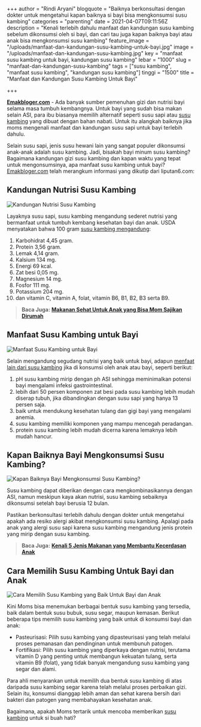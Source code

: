 +++
author = "Rindi Aryani"
blogquote = "Baiknya berkonsultasi dengan dokter untuk mengetahui kapan baiknya si bayi bisa mengkonsumsi susu kambing"
categories = "parenting"
date = 2021-04-07T09:11:56Z
description = "Kenali terlebih dahulu manfaat dan kandungan susu kambing sebelum dikonsumsi oleh si bayi, dan cari tau juga kapan baiknya bayi atau anak bisa mengkonsumsi susu kambing"
feature_image = "/uploads/manfaat-dan-kandungan-susu-kambing-untuk-bayi.jpg"
image = "/uploads/manfaat-dan-kandungan-susu-kambing.jpg"
key = "manfaat susu kambing untuk bayi, kandungan susu kambing"
lebar = "1000"
slug = "manfaat-dan-kandungan-susu-kambing"
tags = ["susu kambing", "manfaat susu kambing", "kandungan susu kambing"]
tinggi = "1500"
title = "Manfaat dan Kandungan Susu Kambing Untuk Bayi"

+++

[**Emakbloger.com**](/) - Ada banyak sumber pemenuhan gizi dan nutrisi bayi selama masa tumbuh kembangnya. Untuk bayi yang sudah bisa makan selain ASI, para ibu biasanya memilih alternatif seperti susu sapi atau [susu kambing](/tags/susu-kambing) yang dibuat dengan bahan nabati. Untuk itu alangkah baiknya jika moms mengenali manfaat dan kandungan susu sapi untuk bayi terlebih dahulu.

Selain susu sapi, jenis susu hewani lain yang sangat populer dikonsumsi anak-anak adalah susu kambing. Jadi, bisakah bayi minum susu kambing? Bagaimana kandungan gizi susu kambing dan kapan waktu yang tepat untuk mengonsumsinya, apa manfaat susu kambing untuk bayi? [Emakbloger.com](/) telah merangkum informasi yang dikutip dari liputan6.com:

## Kandungan Nutrisi Susu Kambing

![Kandungan Nutrisi Susu Kambing](/uploads/kandungan-nutrisi-susu-kambing.jpg "Kandungan Nutrisi Susu Kambing")

Layaknya susu sapi, susu kambing mengandung sederet nutrisi yang bermanfaat untuk tumbuh kembang kesehatan bayi dan anak. USDA menyatakan bahwa 100 gram [susu kambing mengandung](/tags/kandungan-susu-kambing):

1.  Karbohidrat 4,45 gram.
2.  Protein 3,56 gram.
3.  Lemak 4,14 gram.
4.  Kalsium 134 mg.
5.  Energi 69 kcal.
6.  Zat besi 0,05 mg.
7.  Magnesium 14 mg.
8.  Fosfor 111 mg.
9.  Potassium 204 mg.
10. dan vitamin C, vitamin A, folat, vitamin B6, B1, B2, B3 serta B9.

> **Baca Juga:** [**Makanan Sehat Untuk Anak yang Bisa Mom Sajikan Dirumah**](https://www.emakbloger.com/makanan-sehat-untuk-anak/)

## Manfaat Susu Kambing untuk Bayi

![Manfaat Susu Kambing untuk Bayi](/uploads/manfaat-susu-kambing-untuk-bayi.jpg "Manfaat Susu Kambing untuk Bayi")

Selain mengandung segudang nutrisi yang baik untuk bayi, adapun [menfaat lain dari susu kambing](/tags/manfaat-susu-kambing) jika di konsumsi oleh anak atau bayi, seperti berikut:

1. pH susu kambing mirip dengan ph ASI sehingga meminimalkan potensi bayi mengalami infeksi gastrointestinal.
2. lebih dari 50 persen komponen zat besi pada susu kambing lebih mudah diserap tubuh, jika dibandingkan dengan susu sapi yang hanya 13 persen saja.
3. baik untuk mendukung kesehatan tulang dan gigi bayi yang mengalami anemia.
4. susu kambing memiliki komponen yang mampu mencegah peradangan.
5. protein susu kambing lebih mudah dicerna karena lemaknya lebih mudah hancur.

## Kapan Baiknya Bayi Mengkonsumsi Susu Kambing?

![Kapan Baiknya Bayi Mengkonsumsi Susu Kambing?](/uploads/kapan-baiknya-bayi-mengkonsumsi-susu-kambing_.jpg "Kapan Baiknya Bayi Mengkonsumsi Susu Kambing?")

Susu kambing dapat diberikan dengan cara mengkombinasikannya dengan ASI, namun meskipun kaya akan nutrisi, susu kambing sebaiknya dikonsumsi setelah bayi berusia 12 bulan.

Pastikan berkonsultasi terlebih dahulu dengan dokter untuk mengetahui apakah ada resiko alergi akibat mengkonsumsi susu kambing. Apalagi pada anak yang alergi susu sapi karena susu kambing mengandung jenis protein yang mirip dengan susu kambing.

> **Baca Juga:** [**Kenali 5 Jenis Makanan yang Membantu Kecerdasan Anak**](https://www.emakbloger.com/makanan-yang-membantu-anak-cerdas/)

## Cara Memilih Susu Kambing Untuk Bayi dan Anak

![Cara Memilih Susu Kambing yang Baik Untuk Bayi dan Anak](/uploads/cara-memilih-susu-kambing-yang-baik-untuk-bayi-dan-anak.jpg "Cara Memilih Susu Kambing yang Baik Untuk Bayi dan Anak")

Kini Moms bisa menemukan berbagai bentuk susu kambing yang tersedia, baik dalam bentuk susu bubuk, susu segar, maupun kemasan. Berikut beberapa tips memilih susu kambing yang baik untuk di konsumsi bayi dan anak:

- Pasteurisasi: Pilih susu kambing yang dipasteurisasi yang telah melalui proses pemanasan dan pendinginan untuk membunuh patogen.
- Fortifikasi: Pilih susu kambing yang diperkaya dengan nutrisi, terutama vitamin D yang penting untuk membangun kekuatan tulang, serta vitamin B9 (folat), yang tidak banyak mengandung susu kambing yang segar dan alami.

Para ahli menyarankan untuk memilih dua bentuk susu kambing di atas daripada susu kambing segar karena telah melalui proses perbaikan gizi. Selain itu, konsumsi dianggap lebih aman dan sehat karena bersih dari bakteri dan patogen yang membahayakan kesehatan anak.

Bagaimana, apakah Moms tertarik untuk mencoba memberikan [susu kambing](/tags/susu-kambing) untuk si buah hati?
